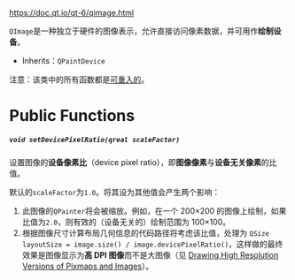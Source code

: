 https://doc.qt.io/qt-6/qimage.html

`QImage`是一种独立于硬件的图像表示，允许直接访问像素数据，并可用作**绘制设备**。

- Inherits：`QPaintDevice`

注意：该类中的所有函数都是[可重入的](https://doc.qt.io/qt-6/threads-reentrancy.html)。

# Public Functions

##### `void setDevicePixelRatio(qreal scaleFactor)`

设置图像的**设备像素比**（device pixel ratio），即**图像像素**与**设备无关像素**的比值。

默认的`scaleFactor`为`1.0`。将其设为其他值会产生两个影响：

1. 此图像的`QPainter`将会被缩放。例如，在一个 200×200 的图像上绘制，如果比值为`2.0`，则有效的（设备无关的）绘制范围为 100×100。
2. 根据图像尺寸计算布局几何信息的代码路径将考虑该比值，处理为 `QSize layoutSize = image.size() / image.devicePixelRatio()`，这样做的最终效果是图像显示为**高 DPI 图像**而不是大图像（见 [Drawing High Resolution Versions of Pixmaps and Images](https://doc.qt.io/qt-6/qpainter.html#drawing-high-resolution-versions-of-pixmaps-and-images)）。